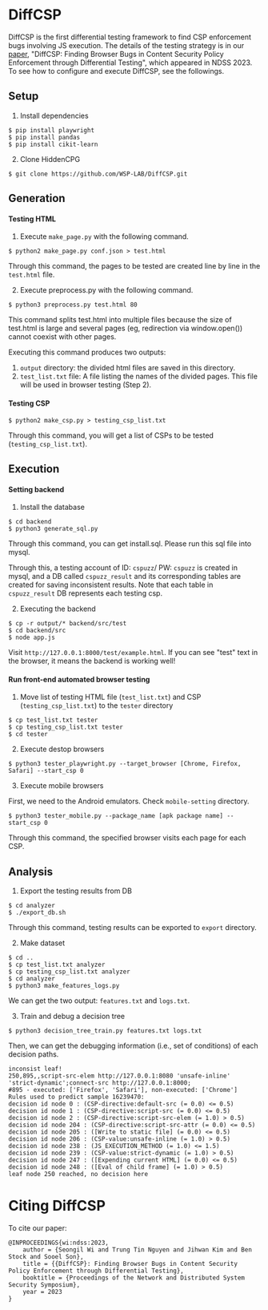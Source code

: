 # DiffCSP

DiffCSP is the first differential testing framework to find CSP enforcement
bugs involving JS execution.  The details of the testing strategy is in our
[paper](https://www.ndss-symposium.org/wp-content/uploads/2023/02/ndss2023_f200_paper.pdf),
"DiffCSP: Finding Browser Bugs in Content Security Policy Enforcement through
Differential Testing", which appeared in NDSS 2023. To see how to configure and
execute DiffCSP, see the followings.

## Setup
1. Install dependencies
```
$ pip install playwright
$ pip install pandas
$ pip install cikit-learn
```

2. Clone HiddenCPG
```
$ git clone https://github.com/WSP-LAB/DiffCSP.git
```
## Generation

#### Testing HTML

1. Execute `make_page.py` with the following command.

```
$ python2 make_page.py conf.json > test.html
```
Through this command, the pages to be tested are created line by line in the `test.html` file.

2. Execute preprocess.py with the following command.
```
$ python3 preprocess.py test.html 80
```
This command splits test.html into multiple files because the size of test.html is large and several pages (eg, redirection via window.open()) cannot coexist with other pages.

Executing this command produces two outputs:
1. `output` directory: the divided html files are saved in this  directory.
2. `test_list.txt` file: A file listing the names of the divided pages. This file will be used in browser testing (Step 2).

#### Testing CSP

```
$ python2 make_csp.py > testing_csp_list.txt
```
Through this command, you will get a list of CSPs to be tested (`testing_csp_list.txt`).

## Execution

#### Setting backend

1. Install the database
```
$ cd backend
$ python3 generate_sql.py
```
Through this command, you can get install.sql.
Please run this sql file into mysql.

Through this, a testing account of ID: `cspuzz`/ PW: `cspuzz` is created in
mysql, and a DB called `cspuzz_result` and its corresponding tables are created
for saving inconsistent results. Note that each table in `cspuzz_result` DB
represents each testing csp.

2. Executing the backend
```
$ cp -r output/* backend/src/test
$ cd backend/src
$ node app.js
```
Visit `http://127.0.0.1:8000/test/example.html`. If you can see "test" text in the browser, it means the backend is working well!

#### Run front-end automated browser testing

1. Move list of testing HTML file (`test_list.txt`) and CSP (`testing_csp_list.txt`) to the `tester` directory
```
$ cp test_list.txt tester
$ cp testing_csp_list.txt tester
$ cd tester
```

2. Execute destop browsers
```
$ python3 tester_playwright.py --target_browser [Chrome, Firefox, Safari] --start_csp 0
```

3. Execute mobile browsers

First, we need to the Android emulators. Check `mobile-setting` directory.

```
$ python3 tester_mobile.py --package_name [apk package name] --start_csp 0
```
Through this command, the specified browser visits each page for each CSP.


## Analysis

1. Export the testing results from DB
```
$ cd analyzer
$ ./export_db.sh
```
Through this command, testing results can be exported to `export` directory.

2. Make dataset

```
$ cd ..
$ cp test_list.txt analyzer
$ cp testing_csp_list.txt analyzer
$ cd analyzer
$ python3 make_features_logs.py
```
We can get the two output: `features.txt` and `logs.txt`.

3. Train and debug a decision tree
```
$ python3 decision_tree_train.py features.txt logs.txt
```

Then, we can get the debugging information (i.e., set of conditions) of each decision paths.
```
inconsist leaf!
250,895,,script-src-elem http://127.0.0.1:8080 'unsafe-inline' 'strict-dynamic';connect-src http://127.0.0.1:8000;
#895 - executed: ['Firefox', 'Safari'], non-executed: ['Chrome']
Rules used to predict sample 16239470:
decision id node 0 : (CSP-directive:default-src (= 0.0) <= 0.5)
decision id node 1 : (CSP-directive:script-src (= 0.0) <= 0.5)
decision id node 2 : (CSP-directive:script-src-elem (= 1.0) > 0.5)
decision id node 204 : (CSP-directive:script-src-attr (= 0.0) <= 0.5)
decision id node 205 : ([Write to static file] (= 0.0) <= 0.5)
decision id node 206 : (CSP-value:unsafe-inline (= 1.0) > 0.5)
decision id node 238 : (JS_EXECUTION_METHOD (= 1.0) <= 1.5)
decision id node 239 : (CSP-value:strict-dynamic (= 1.0) > 0.5)
decision id node 247 : ([Expending current HTML] (= 0.0) <= 0.5)
decision id node 248 : ([Eval of child frame] (= 1.0) > 0.5)
leaf node 250 reached, no decision here
```


# Citing DiffCSP
To cite our paper:
```
@INPROCEEDINGS{wi:ndss:2023,
    author = {Seongil Wi and Trung Tin Nguyen and Jihwan Kim and Ben Stock and Sooel Son},
    title = {{DiffCSP}: Finding Browser Bugs in Content Security Policy Enforcement through Differential Testing},
    booktitle = {Proceedings of the Network and Distributed System Security Symposium},
    year = 2023
}
```



